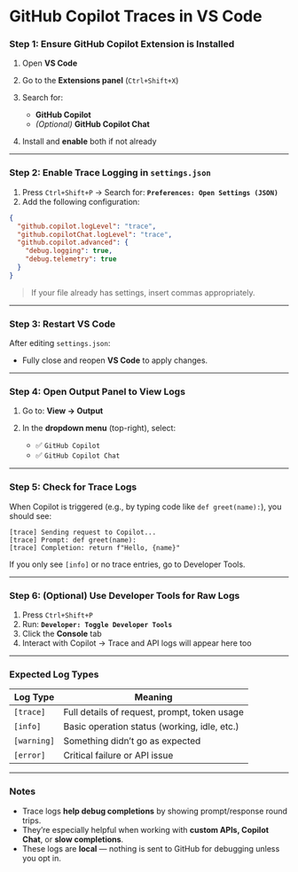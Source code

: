# GitHub Copilot Traces in VS Code

### Step 1: Ensure GitHub Copilot Extension is Installed

1. Open **VS Code**
2. Go to the **Extensions panel** (`Ctrl+Shift+X`)
3. Search for:

   * **GitHub Copilot**
   * *(Optional)* **GitHub Copilot Chat**
    
4. Install and **enable** both if not already

---

### Step 2: Enable Trace Logging in `settings.json`

1. Press `Ctrl+Shift+P` → Search for:
   **`Preferences: Open Settings (JSON)`**
2. Add the following configuration:

```json
{
  "github.copilot.logLevel": "trace",
  "github.copilotChat.logLevel": "trace",
  "github.copilot.advanced": {
    "debug.logging": true,
    "debug.telemetry": true
  }
}
```

> If your file already has settings, insert commas appropriately.

---

### Step 3: Restart VS Code

After editing `settings.json`:

* Fully close and reopen **VS Code** to apply changes.

---

### Step 4: Open Output Panel to View Logs

1. Go to: **View → Output**
2. In the **dropdown menu** (top-right), select:

   * ✅ `GitHub Copilot`
   * ✅ `GitHub Copilot Chat`

---

### Step 5: Check for Trace Logs

When Copilot is triggered (e.g., by typing code like `def greet(name):`), you should see:

```
[trace] Sending request to Copilot...
[trace] Prompt: def greet(name):
[trace] Completion: return f"Hello, {name}"
```

If you only see `[info]` or no trace entries, go to Developer Tools.

---

### Step 6: (Optional) Use Developer Tools for Raw Logs

1. Press `Ctrl+Shift+P`
2. Run: **`Developer: Toggle Developer Tools`**
3. Click the **Console** tab
4. Interact with Copilot → Trace and API logs will appear here too

---

### Expected Log Types

| Log Type    | Meaning                                      |
| ----------- | -------------------------------------------- |
| `[trace]`   | Full details of request, prompt, token usage |
| `[info]`    | Basic operation status (working, idle, etc.) |
| `[warning]` | Something didn’t go as expected              |
| `[error]`   | Critical failure or API issue                |

---

### Notes

* Trace logs **help debug completions** by showing prompt/response round trips.
* They’re especially helpful when working with **custom APIs, Copilot Chat**, or **slow completions**.
* These logs are **local** — nothing is sent to GitHub for debugging unless you opt in.

